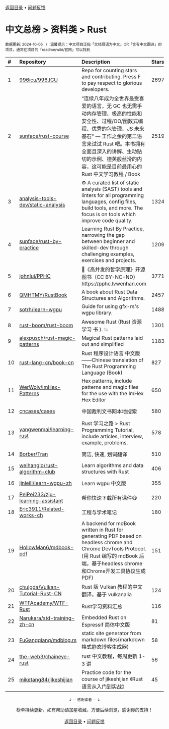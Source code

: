 <a href="https://gitee.com/GrowingGit/GitHub-Chinese-Top-Charts#github中文排行榜">返回目录</a> • <a href="/content/docs/feedback.md">问题反馈</a>

# 中文总榜 > 资料类 > Rust
<sub>数据更新: 2024-10-05&nbsp;&nbsp;&nbsp;/&nbsp;&nbsp;&nbsp;温馨提示：中文项目泛指「文档母语为中文」OR「含有中文翻译」的项目，通常在项目的「readme/wiki/官网」可以找到</sub>

|#|Repository|Description|Stars|Updated|
|:-|:-|:-|:-|:-|
|1|[996icu/996.ICU](https://github.com/996icu/996.ICU)|Repo for counting stars and contributing. Press F to pay respect to glorious developers.|269719|2024-10-03|
|2|[sunface/rust-course](https://github.com/sunface/rust-course)|“连续八年成为全世界最受喜爱的语言，无 GC 也无需手动内存管理、极高的性能和安全性、过程/OO/函数式编程、优秀的包管理、JS 未来基石" — 工作之余的第二语言来试试 Rust 吧。本书拥有全面且深入的讲解、生动贴切的示例、德芙般丝滑的内容，这可能是目前最用心的 Rust 中文学习教程 / Book |25198|2024-09-05|
|3|[analysis-tools-dev/static-analysis](https://github.com/analysis-tools-dev/static-analysis)|⚙️ A curated list of static analysis (SAST) tools and linters for all programming languages, config files, build tools, and more. The focus is on tools which improve code quality.|13244|2024-09-29|
|4|[sunface/rust-by-practice](https://github.com/sunface/rust-by-practice)|Learning Rust By Practice,  narrowing the gap between beginner and skilled-dev through challenging examples, exercises and projects.|12094|2024-08-19|
|5|[johnlui/PPHC](https://github.com/johnlui/PPHC)|📙《高并发的哲学原理》开源图书（CC BY-NC-ND）https://pphc.lvwenhan.com|3771|2024-09-06|
|6|[QMHTMY/RustBook](https://github.com/QMHTMY/RustBook)|A book about Rust Data Structures and Algorithms.|2457|2024-07-21|
|7|[sotrh/learn-wgpu](https://github.com/sotrh/learn-wgpu)|Guide for using gfx-rs's wgpu library.|1488|2024-09-14|
|8|[rust-boom/rust-boom](https://github.com/rust-boom/rust-boom)|Awesome Rust (Rust 资源   学习   书 ). 💥|1301|2024-08-24|
|9|[alexpusch/rust-magic-patterns](https://github.com/alexpusch/rust-magic-patterns)|Magical Rust patterns laid out and simplified|1183|2024-05-11|
|10|[rust-lang-cn/book-cn](https://github.com/rust-lang-cn/book-cn)|Rust  程序设计语言 中文版——Chinese translation of The Rust Programming Language (Book)|827|2024-06-16|
|11|[WerWolv/ImHex-Patterns](https://github.com/WerWolv/ImHex-Patterns)|Hex patterns, include patterns and magic files for the use with the ImHex Hex Editor|650|2024-08-20|
|12|[cncases/cases](https://github.com/cncases/cases)|中国裁判文书网本地搜索|580|2024-09-09|
|13|[yangwenmai/learning-rust](https://github.com/yangwenmai/learning-rust)|Rust 学习之路 > Rust Programming Tutorial, include articles, interview, example, problems.|578|2024-04-11|
|14|[Borber/Tran](https://github.com/Borber/Tran)|简洁, 快速, 划词翻译|510|2024-10-04|
|15|[weihanglo/rust-algorithm-club](https://github.com/weihanglo/rust-algorithm-club)|Learn algorithms and data structures with Rust|406|2024-09-19|
|16|[jinleili/learn-wgpu-zh](https://github.com/jinleili/learn-wgpu-zh)|Learn wgpu 中文版|355|2024-07-22|
|17|[PeiPei233/zju-learning-assistant](https://github.com/PeiPei233/zju-learning-assistant)|帮你快速下载所有课件😋|220|2024-09-29|
|18|[Eric3911/Related-works-ch](https://github.com/Eric3911/Related-works-ch)|工程与学术笔记|180|2024-08-13|
|19|[HollowMan6/mdbook-pdf](https://github.com/HollowMan6/mdbook-pdf)|A backend for mdBook written in Rust for generating PDF based on headless chrome and Chrome DevTools Protocol. (用 Rust 编写的 mdBook 后端，基于headless chrome和Chrome开发工具协议生成PDF)|151|2024-08-06|
|20|[chuigda/Vulkan-Tutorial-Rust-CN](https://github.com/chuigda/Vulkan-Tutorial-Rust-CN)|Rust 版 Vulkan 教程的中文翻译，基于 vulkanalia|124|2024-09-09|
|21|[WTFAcademy/WTF-Rust](https://github.com/WTFAcademy/WTF-Rust)|Rust学习资料汇总|116|2024-07-20|
|22|[Narukara/std-training-zh-cn](https://github.com/Narukara/std-training-zh-cn)|Embedded Rust on Espressif 简体中文版|81|2024-09-02|
|23|[FuGangqiang/mdblog.rs](https://github.com/FuGangqiang/mdblog.rs)|static site generator from markdown files(markdown 格式静态博客生成器)|58|2024-08-12|
|24|[the-web3/chaineye-rust](https://github.com/the-web3/chaineye-rust)|rust 中文教程，每周更新 1-3 讲|56|2024-09-04|
|25|[miketang84/jikeshijian](https://github.com/miketang84/jikeshijian)|Practice code for the course of jikeshijian 《Rust语言从入门到实战》|45|2024-07-28|

<div align="center">
    <p><sub>↓ -- 感谢读者 -- ↓</sub></p>
    榜单持续更新，如有帮助请加星收藏，方便后续浏览，感谢你的支持！
</div>

<br/>

<div align="center"><a href="https://gitee.com/GrowingGit/GitHub-Chinese-Top-Charts#github中文排行榜">返回目录</a> • <a href="/content/docs/feedback.md">问题反馈</a></div>
